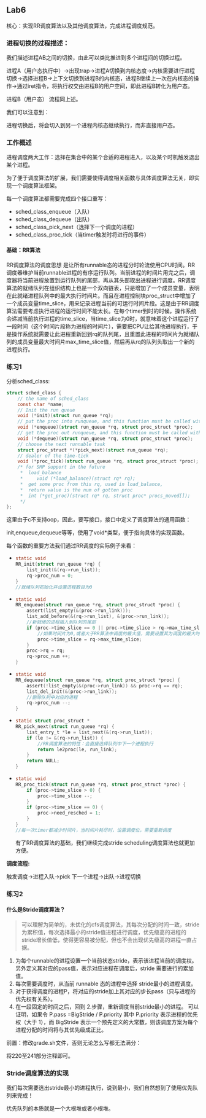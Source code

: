 ## Lab6

核心：实现RR调度算法以及其他调度算法，完成进程调度规范。

### 进程切换的过程描述：

我们描述进程AB之间的切换，由此可以类比推进到多个进程间的切换过程。

进程A（用户态执行中）->出现trap->进程A切换到内核态度->内核需要进行进程切换->选择进程B->上下文切换到进程B的内核态，进程B继续上一次在内核态的操作->通过iret指令，将执行权交由进程B的用户空间，即此进程B转化为用户态。

进程B（用户态） 流程同上述。

我们可以注意到：

进程切换后，将会切入到另一个进程内核态继续执行，而非直接用户态。

### 工作概述

进程调度两大工作：选择在集合中的某个合适的进程进入，以及某个时机触发退出某个进程。

为了便于调度算法的扩展，我们需要使得调度相关函数与具体调度算法无关，即实现一个调度算法框架。

每一个调度算法都需要完成四个接口重写：

- sched_class_enqueue（入队）
- sched_class_dequeue（出队）
- sched_class_pick_next（选择下一个调度的进程）
- sched_class_proc_tick（当timer触发时将进行的事件）

#### 基础：RR算法

RR调度算法的调度思想  是让所有runnable态的进程分时轮流使用CPU时间。RR调度器维护当前runnable进程的有序运行队列。当前进程的时间片用完之后，调度器将当前进程放置到运行队列的尾部，再从其头部取出进程进行调度。RR调度算法的就绪队列在组织结构上也是一个双向链表，只是增加了一个成员变量，表明在此就绪进程队列中的最大执行时间片。而且在进程控制块proc_struct中增加了一个成员变量time_slice，用来记录进程当前的可运行时间片段。这是由于RR调度算法需要考虑执行进程的运行时间不能太长。在每个timer到时的时候，操作系统会递减当前执行进程的time_slice，当time_slice为0时，就意味着这个进程运行了一段时间（这个时间片段称为进程的时间片），需要把CPU让给其他进程执行，于是操作系统就需要让此进程重新回到rq的队列尾，且重置此进程的时间片为就绪队列的成员变量最大时间片max_time_slice值，然后再从rq的队列头取出一个新的进程执行。



### 练习1

分析sched_class:

```c
struct sched_class {
    // the name of sched_class
    const char *name;
    // Init the run queue
    void (*init)(struct run_queue *rq);
    // put the proc into runqueue, and this function must be called with rq_lock
    void (*enqueue)(struct run_queue *rq, struct proc_struct *proc);
    // get the proc out runqueue, and this function must be called with rq_lock
    void (*dequeue)(struct run_queue *rq, struct proc_struct *proc);
    // choose the next runnable task
    struct proc_struct *(*pick_next)(struct run_queue *rq);
    // dealer of the time-tick
    void (*proc_tick)(struct run_queue *rq, struct proc_struct *proc);
    /* for SMP support in the future
     *  load_balance
     *     void (*load_balance)(struct rq* rq);
     *  get some proc from this rq, used in load_balance,
     *  return value is the num of gotten proc
     *  int (*get_proc)(struct rq* rq, struct proc* procs_moved[]);
     */
};
```

这里由于c不支持oop，因此，要写接口，接口中定义了调度算法的通用函数：

init,enqueue,dequeue等等，使用了void*类型，便于指向具体的实现函数。

每个函数的重要方法我们通过RR调度的实际例子来看：

- ```c
  static void
  RR_init(struct run_queue *rq) {
      list_init(&(rq->run_list));
      rq->proc_num = 0;
  }
  //就绪队列初始化并设置进程数目为0
  ```

- ```c
  static void
  RR_enqueue(struct run_queue *rq, struct proc_struct *proc) {
      assert(list_empty(&(proc->run_link)));
      list_add_before(&(rq->run_list), &(proc->run_link));
      //新就绪的进程插入到队列的尾部
      if (proc->time_slice == 0 || proc->time_slice > rq->max_time_slice) {
          //如果时间片为0,或者大于RR算法中调度的最大值，需要设置其为调度的最大时间片大小，避免时间片为负数或过大
          proc->time_slice = rq->max_time_slice;
      }
      proc->rq = rq;
      rq->proc_num ++;
  }

- ```c
  static void
  RR_dequeue(struct run_queue *rq, struct proc_struct *proc) {
      assert(!list_empty(&(proc->run_link)) && proc->rq == rq);
      list_del_init(&(proc->run_link));
      //删除队列中对应的进程
      rq->proc_num --;
  }
  ```

- ```c
  static struct proc_struct *
  RR_pick_next(struct run_queue *rq) {
      list_entry_t *le = list_next(&(rq->run_list));
      if (le != &(rq->run_list)) {
          //RR调度算法的特性：会直接选择队列中下一个进程执行
          return le2proc(le, run_link);
      }
      return NULL;
  }
  ```

- ```c
  static void
  RR_proc_tick(struct run_queue *rq, struct proc_struct *proc) {
      if (proc->time_slice > 0) {
          proc->time_slice --;
      }
      if (proc->time_slice == 0) {
          proc->need_resched = 1;
      }
  }
  //每一次timer都减少时间片，当时间片耗尽时，设置调度位，需要重新调度
  ```

  有了RR调度算法的基础，我们继续完成stride scheduling调度算法也就更加方便。

**调度流程:**

触发调度->进程入队->pick 下一个进程->出队->进程切换

### 练习2

#### 什么是Stride调度算法？

> 可以理解为简单的，未优化的cfs调度算法，其每次分配的时间一致，stride为累积值，每次选择最小的stride值进程进行调度，优先级高的进程的stride增长值低，使得更容易被分配，但也不会出现优先级高的进程一直占据。

1. 为每个runnable的进程设置一个当前状态stride，表示该进程当前的调度权。另外定义其对应的pass值，表示对应进程在调度后，stride 需要进行的累加值。  
2. 每次需要调度时，从当前 runnable 态的进程中选择 stride最小的进程调度。
3. 对于获得调度的进程P，将对应的stride加上其对应的步长pass（只与进程的优先权有关系）。  
4. 在一段固定的时间之后，回到 2.步骤，重新调度当前stride最小的进程。
   可以证明，如果令 P.pass =BigStride / P.priority 其中 P.priority 表示进程的优先权（大于 1），而 BigStride  表示一个预先定义的大常数，则该调度方案为每个进程分配的时间将与其优先级成正比。



前置：修改grade.sh文件，否则无论怎么写都无法满分：

将220至241部分注释即可。



### Stride调度算法的实现

我们每次需要选出stride最小的进程执行，说到最小，我们自然想到了使用优先队列来完成！

优先队列的本质就是一个大根堆或者小根堆。

